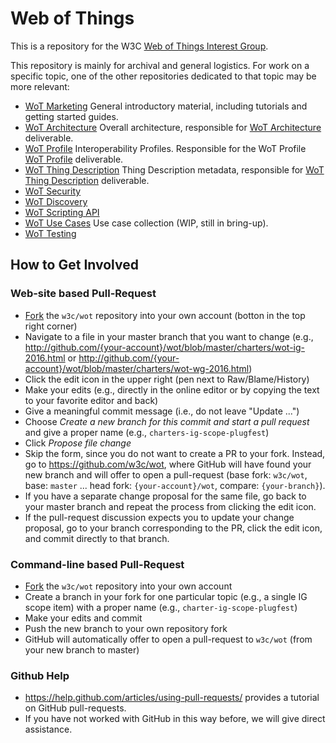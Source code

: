 # Web of Things

This is a repository for the W3C [Web of Things Interest Group](http://www.w3.org/WoT/IG/).

This repository is mainly for archival and general logistics.  For work on a specific topic,
one of the other repositories dedicated to that topic may be more relevant:
* [WoT Marketing](https://github.com/w3c/wot-marketing)
  General introductory material, including tutorials and getting started guides.
* [WoT Architecture](https://github.com/w3c/wot-architecture) 
  Overall architecture, responsible for [WoT Architecture](https://www.w3.org/TR/wot-architecture/) deliverable.
* [WoT Profile](https://github.com/w3c/wot-profile) 
  Interoperability Profiles. Responsible for the WoT Profile [WoT Profile](https://www.w3.org/TR/wot-profile/) deliverable.
* [WoT Thing Description](https://github.com/w3c/wot-thing-description) 
  Thing Description metadata, responsible for [WoT Thing Description](https://www.w3.org/TR/wot-thing-description/) deliverable.
* [WoT Security](https://github.com/w3c/wot-security) 
* [WoT Discovery](https://github.com/w3c/wot-discovery) 
* [WoT Scripting API](https://github.com/w3c/wot-scripting-api) 
* [WoT Use Cases](https://github.com/w3c/wot-usecases) 
  Use case collection (WIP, still in bring-up).
* [WoT Testing](https://github.com/w3c/wot-testing) 

## How to Get Involved

### Web-site based Pull-Request

* [Fork](https://github.com/w3c/wot#fork-destination-box) the `w3c/wot` repository into your own account (botton in the top right corner)
* Navigate to a file in your master branch that you want to change (e.g.,  http://github.com/{your-account}/wot/blob/master/charters/wot-ig-2016.html or http://github.com/{your-account}/wot/blob/master/charters/wot-wg-2016.html)
* Click the edit icon in the upper right (pen next to Raw/Blame/History)
* Make your edits (e.g., directly in the online editor or by copying the text to your favorite editor and back)
* Give a meaningful commit message (i.e., do not leave "Update ...")
* Choose *Create a new branch for this commit and start a pull request* and give a proper name (e.g., `charters-ig-scope-plugfest`)
* Click *Propose file change*
* Skip the form, since you do not want to create a PR to your fork. Instead, go to https://github.com/w3c/wot, where GitHub will have found your new branch and will offer to open a pull-request (base fork: `w3c/wot`, base: `master` ... head fork: `{your-account}/wot`, compare: `{your-branch}`).
* If you have a separate change proposal for the same file, go back to your master branch and repeat the process from clicking the edit icon.
* If the pull-request discussion expects you to update your change proposal, go to your branch corresponding to the PR, click the edit icon, and commit directly to that branch.

### Command-line based Pull-Request

* [Fork](https://github.com/w3c/wot#fork-destination-box) the `w3c/wot` repository into your own account
* Create a branch in your fork for one particular topic (e.g., a single IG scope item) with a proper name (e.g., `charter-ig-scope-plugfest`)
* Make your edits and commit
* Push the new branch to your own repository fork
* GitHub will automatically offer to open a pull-request to `w3c/wot` (from your new branch to master)

### Github Help

* https://help.github.com/articles/using-pull-requests/ provides a tutorial on GitHub pull-requests.
* If you have not worked with GitHub in this way before, we will give direct assistance.

